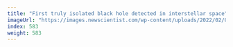 ```yaml
---
title: "First truly isolated black hole detected in interstellar space"
imageUrl: "https://images.newscientist.com/wp-content/uploads/2022/02/03174635/PRI_221398609.jpg?width=600"
index: 583
weight: 583
---
```

